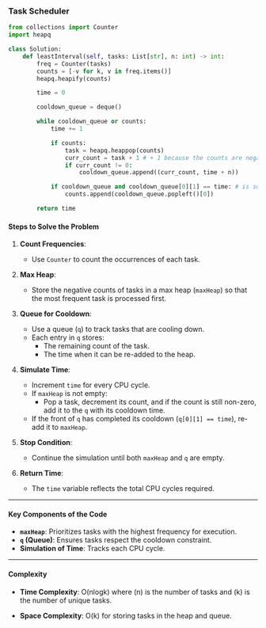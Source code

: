 
### Task Scheduler
```python
from collections import Counter
import heapq

class Solution:
    def leastInterval(self, tasks: List[str], n: int) -> int:
        freq = Counter(tasks)
        counts = [-v for k, v in freq.items()]
        heapq.heapify(counts)

        time = 0

        cooldown_queue = deque()

        while cooldown_queue or counts:
            time += 1

            if counts:
                task = heapq.heappop(counts)
                curr_count = task + 1 # + 1 because the counts are negative
                if curr_count != 0:
                    cooldown_queue.append((curr_count, time + n))

            if cooldown_queue and cooldown_queue[0][1] == time: # is some tasks cooldown is over
                counts.append(cooldown_queue.popleft()[0])

        return time
```

#### Steps to Solve the Problem

1. **Count Frequencies**:  
   - Use `Counter` to count the occurrences of each task.

2. **Max Heap**:  
   - Store the negative counts of tasks in a max heap (`maxHeap`) so that the most frequent task is processed first.

3. **Queue for Cooldown**:  
   - Use a queue (`q`) to track tasks that are cooling down.  
   - Each entry in `q` stores:
     - The remaining count of the task.  
     - The time when it can be re-added to the heap.

4. **Simulate Time**:  
   - Increment `time` for every CPU cycle.  
   - If `maxHeap` is not empty:
     - Pop a task, decrement its count, and if the count is still non-zero, add it to the `q` with its cooldown time.  
   - If the front of `q` has completed its cooldown (`q[0][1] == time`), re-add it to `maxHeap`.

5. **Stop Condition**:  
   - Continue the simulation until both `maxHeap` and `q` are empty.

6. **Return Time**:  
   - The `time` variable reflects the total CPU cycles required.

---

#### Key Components of the Code

- **`maxHeap`**: Prioritizes tasks with the highest frequency for execution.  
- **`q` (Queue)**: Ensures tasks respect the cooldown constraint.  
- **Simulation of Time**: Tracks each CPU cycle.

---

#### Complexity

- **Time Complexity**:  O(nlogk)
  where \(n\) is the number of tasks and \(k\) is the number of unique tasks.

- **Space Complexity**:  O(k) for storing tasks in the heap and queue.
